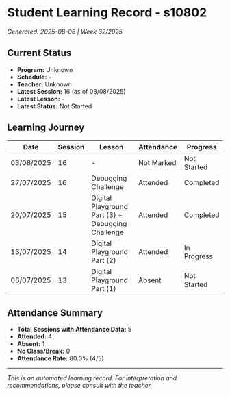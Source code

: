 # Student Learning Record - s10802
*Generated: 2025-08-06 | Week 32/2025*

## Current Status
- **Program:** Unknown
- **Schedule:**  -
- **Teacher:** Unknown
- **Latest Session:** 16 (as of 03/08/2025)
- **Latest Lesson:** -
- **Latest Status:** Not Started

## Learning Journey
| Date | Session | Lesson | Attendance | Progress |
|------|---------|--------|------------|----------|
| 03/08/2025 | 16 | - | Not Marked | Not Started |
| 27/07/2025 | 16 | Debugging Challenge | Attended | Completed |
| 20/07/2025 | 15 | Digital Playground Part (3) + Debugging Challenge | Attended | Completed |
| 13/07/2025 | 14 | Digital Playground Part (2) | Attended | In Progress |
| 06/07/2025 | 13 | Digital Playground Part (1) | Absent | Not Started |

## Attendance Summary
- **Total Sessions with Attendance Data:** 5
- **Attended:** 4
- **Absent:** 1
- **No Class/Break:** 0
- **Attendance Rate:** 80.0% (4/5)

---
*This is an automated learning record. For interpretation and recommendations, please consult with the teacher.*